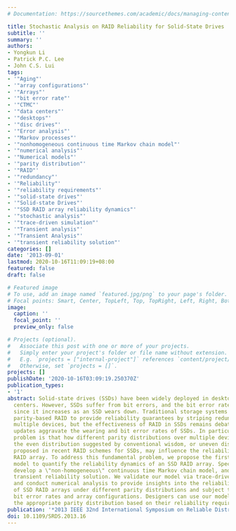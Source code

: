 ```yaml
---
# Documentation: https://sourcethemes.com/academic/docs/managing-content/

title: Stochastic Analysis on RAID Reliability for Solid-State Drives
subtitle: ''
summary: ''
authors:
- Yongkun Li
- Patrick P.C. Lee
- John C.S. Lui
tags:
- '"Aging"'
- '"array configurations"'
- '"Arrays"'
- '"bit error rate"'
- '"CTMC"'
- '"data centers"'
- '"desktops"'
- '"disc drives"'
- '"Error analysis"'
- '"Markov processes"'
- '"nonhomogeneous continuous time Markov chain model"'
- '"numerical analysis"'
- '"Numerical models"'
- '"parity distribution"'
- '"RAID"'
- '"redundancy"'
- '"Reliability"'
- '"reliability requirements"'
- '"solid-state drives"'
- '"Solid-state Drives"'
- '"SSD RAID array reliability dynamics"'
- '"stochastic analysis"'
- '"trace-driven simulation"'
- '"Transient analysis"'
- '"Transient Analysis"'
- '"transient reliability solution"'
categories: []
date: '2013-09-01'
lastmod: 2020-10-16T11:09:19+08:00
featured: false
draft: false

# Featured image
# To use, add an image named `featured.jpg/png` to your page's folder.
# Focal points: Smart, Center, TopLeft, Top, TopRight, Left, Right, BottomLeft, Bottom, BottomRight.
image:
  caption: ''
  focal_point: ''
  preview_only: false

# Projects (optional).
#   Associate this post with one or more of your projects.
#   Simply enter your project's folder or file name without extension.
#   E.g. `projects = ["internal-project"]` references `content/project/deep-learning/index.md`.
#   Otherwise, set `projects = []`.
projects: []
publishDate: '2020-10-16T03:09:19.250370Z'
publication_types:
- '1'
abstract: Solid-state drives (SSDs) have been widely deployed in desktops and data
  centers. However, SSDs suffer from bit errors, and the bit error rate is time dependent
  since it increases as an SSD wears down. Traditional storage systems mainly use
  parity-based RAID to provide reliability guarantees by striping redundancy across
  multiple devices, but the effectiveness of RAID in SSDs remains debatable as parity
  updates aggravate the wearing and bit error rates of SSDs. In particular, an open
  problem is that how different parity distributions over multiple devices, such as
  the even distribution suggested by conventional wisdom, or uneven distributions
  proposed in recent RAID schemes for SSDs, may influence the reliability of an SSD
  RAID array. To address this fundamental problem, we propose the first analytical
  model to quantify the reliability dynamics of an SSD RAID array. Specifically, we
  develop a \"non-homogeneous\" continuous time Markov chain model, and derive the
  transient reliability solution. We validate our model via trace-driven simulations
  and conduct numerical analysis to provide insights into the reliability dynamics
  of SSD RAID arrays under different parity distributions and subject to different
  bit error rates and array configurations. Designers can use our model to decide
  the appropriate parity distribution based on their reliability requirements.
publication: '*2013 IEEE 32nd International Symposium on Reliable Distributed Systems*'
doi: 10.1109/SRDS.2013.16
---
```

